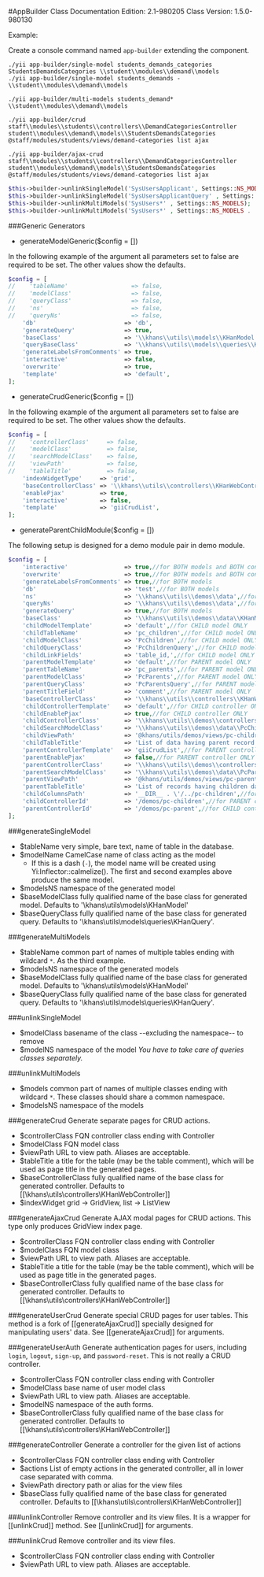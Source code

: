 #AppBuilder Class
Documentation Edition: 2.1-980205
Class Version: 1.5.0-980130

Example:

Create a console command named `app-builder` extending the component.

```
./yii app-builder/single-model students_demands_categories StudentsDemandsCategories \\student\\modules\\demand\\models
./yii app-builder/single-model students_demands - \\student\\modules\\demand\\models

./yii app-builder/multi-models students_demand* \\student\\modules\\demand\\models

./yii app-builder/crud staff\\modules\\students\\controllers\\DemandCategoriesController student\\modules\\demand\\models\\StudentsDemandsCategories @staff/modules/students/views/demand-categories list ajax

./yii app-builder/ajax-crud staff\\modules\\students\\controllers\\DemandCategoriesController student\\modules\\demand\\models\\StudentsDemandsCategories @staff/modules/students/views/demand-categories list ajax
```
```php
$this->builder->unlinkSingleModel('SysUsersApplicant', Settings::NS_MODELS );
$this->builder->unlinkSingleModel('SysUsersApplicantQuery' , Settings::NS_MODELS . '\\queries');
$this->builder->unlinkMultiModels('SysUsers*' , Settings::NS_MODELS);
$this->builder->unlinkMultiModels('SysUsers*' , Settings::NS_MODELS . '\\queries');

```

###Generic Generators
+ generateModelGeneric($config = [])

In the following example of the argument all parameters set to false are required to be set.
The other values show the defaults.

```php
$config = [
//    'tableName'                  => false,
//    'modelClass'                 => false,
//    'queryClass'                 => false,
//    'ns'                         => false,
//    'queryNs'                    => false,
    'db'                         => 'db',
    'generateQuery'              => true,
    'baseClass'                  => '\\khans\\utils\\models\\KHanModel',
    'queryBaseClass'             => '\\khans\\utils\\models\\queries\\KHanQuery',
    'generateLabelsFromComments' => true,
    'interactive'                => false,
    'overwrite'                  => true,
    'template'                   => 'default',
];
```

+ generateCrudGeneric($config = [])

In the following example of the argument all parameters set to false are required to be set.
The other values show the defaults.

```php
$config = [
//    'controllerClass'     => false,
//    'modelClass'          => false,
//    'searchModelClass'    => false,
//    'viewPath'            => false,
//    'tableTitle'          => false,
    'indexWidgetType'     => 'grid',
    'baseControllerClass' => '\\khans\\utils\\controllers\\KHanWebController',
    'enablePjax'          => true,
    'interactive'         => false,
    'template'            => 'giiCrudList',
];
```

+ generateParentChildModule($config = [])

The following setup is designed for a demo module pair in demo module.

```php
$config = [
    'interactive'                => true,//for BOTH models and BOTH controllers
    'overwrite'                  => true,//for BOTH models and BOTH controllers
    'generateLabelsFromComments' => true,//for BOTH models
    'db'                         => 'test',//for BOTH models
    'ns'                         => '\\khans\\utils\\demos\\data',//for BOTH models
    'queryNs'                    => '\\khans\\utils\\demos\\data',//for BOTH models
    'generateQuery'              => true,//for BOTH models
    'baseClass'                  => '\\khans\\utils\\demos\\data\\KHanModel',//for BOTH models
    'childModelTemplate'         => 'default',//for CHILD model ONLY
    'childTableName'             => 'pc_children',//for CHILD model ONLY
    'childModelClass'            => 'PcChildren',//for CHILD model ONLY
    'childQueryClass'            => 'PcChildrenQuery',//for CHILD model ONLY
    'childLinkFields'            => 'table_id,',//for CHILD model ONLY
    'parentModelTemplate'        => 'default',//for PARENT model ONLY
    'parentTableName'            => 'pc_parents',//for PARENT model ONLY
    'parentModelClass'           => 'PcParents',//for PARENT model ONLY
    'parentQueryClass'           => 'PcParentsQuery',//for PARENT model ONLY
    'parentTitleField'           => 'comment',//for PARENT model ONLY
    'baseControllerClass'        => '\\khans\\utils\\controllers\\KHanWebController',//for BOTH controllers
    'childControllerTemplate'    => 'default',//for CHILD controller ONLY
    'childEnablePjax'            => true,//for CHILD controller ONLY
    'childControllerClass'       => '\\khans\\utils\\demos\\controllers\\PcChildrenController',//for CHILD controller ONLY
    'childSearchModelClass'      => '\\khans\\utils\\demos\\data\\PcChildrenSearch',//for CHILD controller ONLY
    'childViewPath'              => '@khans/utils/demos/views/pc-children',//for CHILD controller ONLY
    'childTableTitle'            => 'List of data having parent record',//for CHILD controller ONLY
    'parentControllerTemplate'   => 'giiCrudList',//for PARENT controller ONLY
    'parentEnablePjax'           => false,//for PARENT controller ONLY
    'parentControllerClass'      => '\\khans\\utils\\demos\\controllers\\PcParentsController',//for PARENT controller ONLY
    'parentSearchModelClass'     => '\\khans\\utils\\demos\\data\\PcParentsSearch',//for PARENT controller ONLY
    'parentViewPath'             => '@khans/utils/demos/views/pc-parents',//for PARENT controller ONLY
    'parentTableTitle'           => 'List of records having children data',//for PARENT controller ONLY
    'childColumnsPath'           => '__DIR__ . \'/../pc-children',//for PARENT controller ONLY
    'childControllerId'          => '/demos/pc-children',//for PARENT controller ONLY
    'parentControllerId'         => '/demos/pc-parent',//for CHILD controller ONLY
];
```

###generateSingleModel
+ $tableName very simple, bare text, name of table in the database.
+ $modelName CamelCase name of class acting as the model
   - If this is a dash (`-`), the model name will be created using Yi:Inflector::calmelize(). The first and second examples above produce the same model.
+ $modelsNS namespace of the generated model
+ $baseModelClass fully qualified name of the base class for generated model. Defaults to '\\khans\\utils\\models\\KHanModel' 
+ $baseQueryClass fully qualified name of the base class for generated query. Defaults to '\\khans\\utils\\models\\queries\\KHanQuery'.

###generateMultiModels
+ $tableName common part of names of multiple tables ending with wildcard `*`. As the third example.
+ $modelsNS namespace of the generated models
+ $baseModelClass fully qualified name of the base class for generated model. Defaults to '\\khans\\utils\\models\\KHanModel' 
+ $baseQueryClass fully qualified name of the base class for generated query. Defaults to '\\khans\\utils\\models\\queries\\KHanQuery'.

###unlinkSingleModel
+ $modelClass basename of the class --excluding the namespace-- to remove
+ $modelNS namespace of the model
*You have to take care of queries classes separately.*

###unlinkMultiModels
+ $models common part of names of multiple classes ending with wildcard `*`. These classes should share a common namespace.
+ $modelsNS namespace of the models

###generateCrud
Generate separate pages for CRUD actions. 
+ $controllerClass FQN controller class ending with Controller 
+ $modelClass FQN model class
+ $viewPath URL to view path. Aliases are acceptable.
+ $tableTitle a title for the table (may be the table comment), which will be used as page title in the generated pages.
+ $baseControllerClass fully qualified name of the base class for generated controller. Defaults to [[\\khans\\utils\\controllers\\KHanWebController]]
+ $indexWidget grid -> GridView, list -> ListView

###generateAjaxCrud
Generate AJAX modal pages for CRUD actions. This type only produces GridView index page.
+ $controllerClass FQN controller class ending with Controller 
+ $modelClass FQN model class
+ $viewPath URL to view path. Aliases are acceptable.
+ $tableTitle a title for the table (may be the table comment), which will be used as page title in the generated pages.
+ $baseControllerClass fully qualified name of the base class for generated controller. Defaults to [[\\khans\\utils\\controllers\\KHanWebController]]

###generateUserCrud
Generate special CRUD pages for user tables. This method is a fork of [[generateAjaxCrud]] specially designed for manipulating users' data. See [[generateAjaxCrud]] for arguments.

###generateUserAuth
Generate authentication pages for users, including `login`, `logout`, `sign-up`, and `password-reset`. This is not really a CRUD controller. 
+ $controllerClass FQN controller class ending with Controller 
+ $modelClass base name of user model class
+ $viewPath URL to view path. Aliases are acceptable.
+ $modelNS namespace of the auth forms.
+ $baseControllerClass fully qualified name of the base class for generated controller. Defaults to [[\\khans\\utils\\controllers\\KHanWebController]]

###generateController
Generate a controller for the given list of actions
+ $controllerClass FQN controller class ending with Controller 
+ $actions List of empty actions in the generated controller, all in lower case separated with comma.
+ $viewPath directory path or alias for the view files
+ $baseClass fully qualified name of the base class for generated controller. Defaults to [[\\khans\\utils\\controllers\\KHanWebController]]

###unlinkController
Remove controller and its view files. It is a wrapper for [[unlinkCrud]] method. See [[unlinkCrud]] for arguments.

###unlinkCrud
Remove controller and its view files.
+ $controllerClass FQN controller class ending with Controller 
+ $viewPath URL to view path. Aliases are acceptable.
